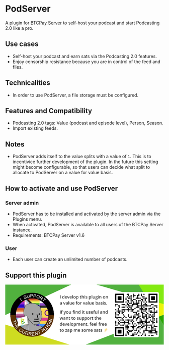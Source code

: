 # PodServer

A plugin for [BTCPay Server](https://github.com/btcpayserver) to self-host your podcast and start Podcasting 2.0 like a pro.

## Use cases

- Self-host your podcast and earn sats via the Podcasting 2.0 features.
- Enjoy censorship resistance because you are in control of the feed and files.

## Technicalities

- In order to use PodServer, a file storage must be configured.

## Features and Compatibility

- Podcasting 2.0 tags: Value (podcast and episode level), Person, Season.
- Import existing feeds.

## Notes

- PodServer adds itself to the value splits with a value of `1`.
  This is to incentivice further development of the plugin.
  In the future this setting might become configurable, so that users can decide what split to allocate to PodServer on a value for value basis.

## How to activate and use PodServer

### Server admin

- PodServer has to be installed and activated by the server admin via the Plugins menu.
- When activated, PodServer is available to all users of the BTCPay Server instance.
- Requirements: BTCPay Server v1.6

### User

- Each user can create an unlimited number of podcasts.

## Support this plugin

[![Support this plugin](./docs/img/support.png)](lightning:LNURL1DP68GURN8GHJ7AMPD3KX2AR0VEEKZAR0WD5XJTNRDAKJ7TNHV4KXCTTTDEHHWM30D3H82UNVWQHKXUN0WAJX2ER9V9E8G6PN8QSKVTEZ)
